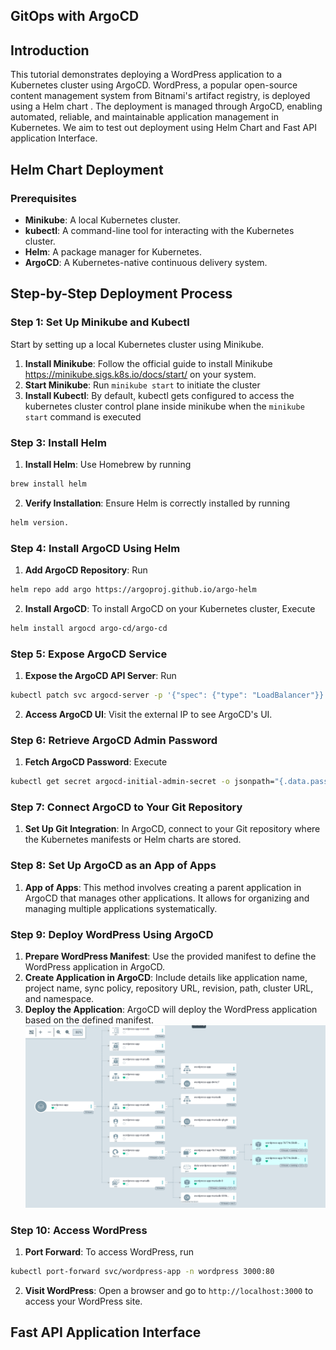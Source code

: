## GitOps with ArgoCD

## Introduction

This tutorial demonstrates deploying a WordPress application to a Kubernetes cluster using ArgoCD. WordPress, a popular open-source content management system from Bitnami's artifact registry, is deployed using a Helm chart . The deployment is managed through ArgoCD, enabling automated, reliable, and maintainable application management in Kubernetes.  We aim to test out deployment using Helm Chart and Fast API application Interface.


## Helm Chart Deployment 

### Prerequisites

- **Minikube**: A local Kubernetes cluster.
- **kubectl**: A command-line tool for interacting with the Kubernetes cluster.
- **Helm**: A package manager for Kubernetes.
- **ArgoCD**: A Kubernetes-native continuous delivery system.

## Step-by-Step Deployment Process

### Step 1: Set Up Minikube and Kubectl

Start by setting up a local Kubernetes cluster using Minikube.

1. **Install Minikube**: Follow the official guide to install Minikube https://minikube.sigs.k8s.io/docs/start/  on your system.
2. **Start Minikube**: Run `minikube start` to initiate the cluster
3. **Install Kubectl**: By default, kubectl gets configured to access the kubernetes cluster control plane inside minikube when the `minikube start` command is executed


### Step 3: Install Helm

1. **Install Helm**: Use Homebrew by running 

```bash
brew install helm
```
2. **Verify Installation**: Ensure Helm is correctly installed by running 

```bash
helm version.
```
### Step 4: Install ArgoCD Using Helm

1. **Add ArgoCD Repository**: Run 

```bash
helm repo add argo https://argoproj.github.io/argo-helm
```

2. **Install ArgoCD**: To install ArgoCD on your Kubernetes cluster, Execute

```bash
helm install argocd argo-cd/argo-cd
```
### Step 5: Expose ArgoCD Service

1. **Expose the ArgoCD API Server**: Run 

```bash
kubectl patch svc argocd-server -p '{"spec": {"type": "LoadBalancer"}}'
```
2. **Access ArgoCD UI**: Visit the external IP to see ArgoCD's UI.

### Step 6: Retrieve ArgoCD Admin Password

1. **Fetch ArgoCD Password**: Execute

```bash
kubectl get secret argocd-initial-admin-secret -o jsonpath="{.data.password}" | base64 -d; echo
```
### Step 7: Connect ArgoCD to Your Git Repository

1. **Set Up Git Integration**: In ArgoCD, connect to your Git repository where the Kubernetes manifests or Helm charts are stored.

### Step 8: Set Up ArgoCD as an App of Apps

1. **App of Apps**: This method involves creating a parent application in ArgoCD that manages other applications. It allows for organizing and managing multiple applications systematically.

### Step 9: Deploy WordPress Using ArgoCD

1. **Prepare WordPress Manifest**: Use the provided manifest to define the WordPress application in ArgoCD.
2. **Create Application in ArgoCD**: Include details like application name, project name, sync policy, repository URL, revision, path, cluster URL, and namespace.
3. **Deploy the Application**: ArgoCD will deploy the WordPress application based on the defined manifest.
![Alt text](<img/Screen Shot 2024-02-05 at 15.01.24.png>)
### Step 10: Access WordPress

1. **Port Forward**: To access WordPress, run 

```bash
kubectl port-forward svc/wordpress-app -n wordpress 3000:80
```
2. **Visit WordPress**: Open a browser and go to `http://localhost:3000` to access your WordPress site.


## Fast API Application Interface
